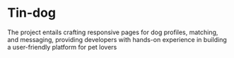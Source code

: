 # Tin-dog
The project entails crafting responsive pages for dog profiles, matching, and messaging, providing developers with hands-on experience in building a user-friendly platform for pet lovers
